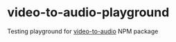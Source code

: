 # video-to-audio-playground

Testing playground for [video-to-audio](https://www.npmjs.com/package/video-to-audio) NPM package

